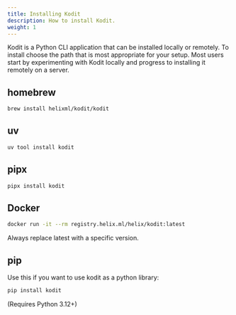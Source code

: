 ```yaml
---
title: Installing Kodit
description: How to install Kodit.
weight: 1
---
```


Kodit is a Python CLI application that can be installed locally or remotely. To install choose the path that is most appropriate for your setup. Most users start by experimenting with Kodit locally and progress to installing it remotely on a server.

## homebrew

```sh
brew install helixml/kodit/kodit
```

## uv

```sh
uv tool install kodit
```

## pipx

```sh
pipx install kodit
```

## Docker

```sh
docker run -it --rm registry.helix.ml/helix/kodit:latest
```

Always replace latest with a specific version.

## pip

Use this if you want to use kodit as a python library:

```sh
pip install kodit
```

(Requires Python 3.12+)
